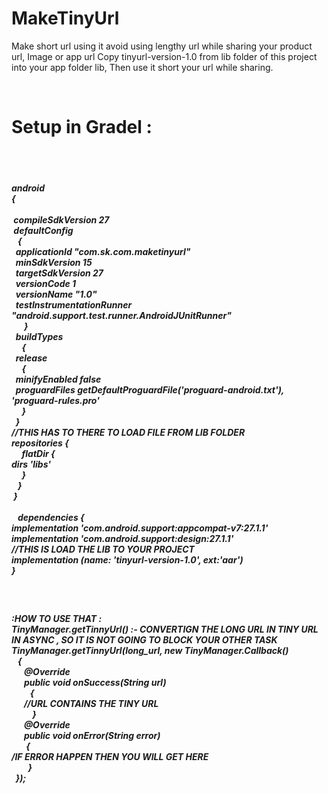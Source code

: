# MakeTinyUrl
<p>
 Make short url using it avoid using lengthy url while sharing your product url, Image or app url
Copy tinyurl-version-1.0 from lib folder of this project into your app folder lib,
Then use it short your url while sharing.
</p>
</br>
<p>
<h1>Setup in Gradel :</h1>
 </br>
&nbsp;<h5>android</br>{</br>
  </br> &nbsp;compileSdkVersion 27
  </br>  &nbsp;defaultConfig </br>
  &nbsp;&nbsp;&nbsp;{</br>
      &nbsp; applicationId "com.sk.com.maketinyurl"</br>
       &nbsp; minSdkVersion 15</br>
       &nbsp; targetSdkVersion 27</br>
       &nbsp; versionCode 1</br>
       &nbsp; versionName "1.0"</br>
       &nbsp; testInstrumentationRunner "android.support.test.runner.AndroidJUnitRunner"</br>
  &nbsp;&nbsp;&nbsp;&nbsp;&nbsp;  }</br>
   &nbsp; buildTypes</br>
   &nbsp;&nbsp;&nbsp;&nbsp;&nbsp;{</br>
     &nbsp; release</br>
     &nbsp;&nbsp;&nbsp;&nbsp;&nbsp;{</br>
          &nbsp;  minifyEnabled false</br>
         &nbsp;   proguardFiles getDefaultProguardFile('proguard-android.txt'), 'proguard-rules.pro'</br>
      &nbsp;&nbsp;&nbsp;&nbsp;&nbsp;}</br>
  &nbsp&nbsp;}</br>
//THIS HAS TO THERE TO LOAD FILE FROM LIB FOLDER</br>
    repositories {</br>
       &nbsp;&nbsp;&nbsp;&nbsp; flatDir {</br>
            dirs 'libs'</br>
     &nbsp;&nbsp;&nbsp;&nbsp;   }</br>
   &nbsp;&nbsp; }</br>
&nbsp;}</br>
</br>&nbsp;&nbsp;  dependencies {</br>
    implementation 'com.android.support:appcompat-v7:27.1.1'</br>
    implementation 'com.android.support:design:27.1.1'</br>
    //THIS  IS LOAD THE LIB TO YOUR PROJECT</br>
    implementation (name: 'tinyurl-version-1.0', ext:'aar')</br>
}</br>
</p>
</h5>

<p></br>
<h5>:HOW TO USE THAT  :</br>
 TinyManager.getTinnyUrl() :- CONVERTIGN THE LONG URL IN TINY URL IN ASYNC , SO IT IS NOT GOING TO BLOCK YOUR OTHER TASK</br>
 TinyManager.getTinnyUrl(long_url, new TinyManager.Callback()</br>
   &nbsp;&nbsp;&nbsp;{</br>
           &nbsp;&nbsp;&nbsp;&nbsp;&nbsp; @Override</br>
           &nbsp;&nbsp;&nbsp;&nbsp;&nbsp; public void onSuccess(String url)</br>
            &nbsp;&nbsp;&nbsp;&nbsp;&nbsp;&nbsp;&nbsp;&nbsp;&nbsp;{</br>
          &nbsp;&nbsp;&nbsp;&nbsp;&nbsp;    //URL CONTAINS THE TINY URL</br>
          &nbsp;&nbsp;&nbsp;&nbsp;&nbsp;&nbsp;&nbsp; &nbsp;&nbsp;}</br>
          &nbsp;&nbsp;&nbsp;&nbsp;&nbsp;  @Override</br>
           &nbsp;&nbsp;&nbsp;&nbsp;&nbsp; public void onError(String error)</br>
            &nbsp;&nbsp;&nbsp;&nbsp;&nbsp;&nbsp;&nbsp;{</br>
      /IF ERROR HAPPEN THEN YOU WILL GET HERE</br>
          &nbsp;&nbsp;&nbsp;&nbsp;&nbsp;&nbsp;&nbsp;  }</br>
    &nbsp;  });</br>
     </p>   
        </h5>
        
        
        

